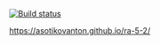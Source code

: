 [![Build status](https://ci.appveyor.com/api/projects/status/n15kdxasxbf8o96q?svg=true)](https://ci.appveyor.com/project/AsotikovAnton/ra-5-1)

https://asotikovanton.github.io/ra-5-2/
